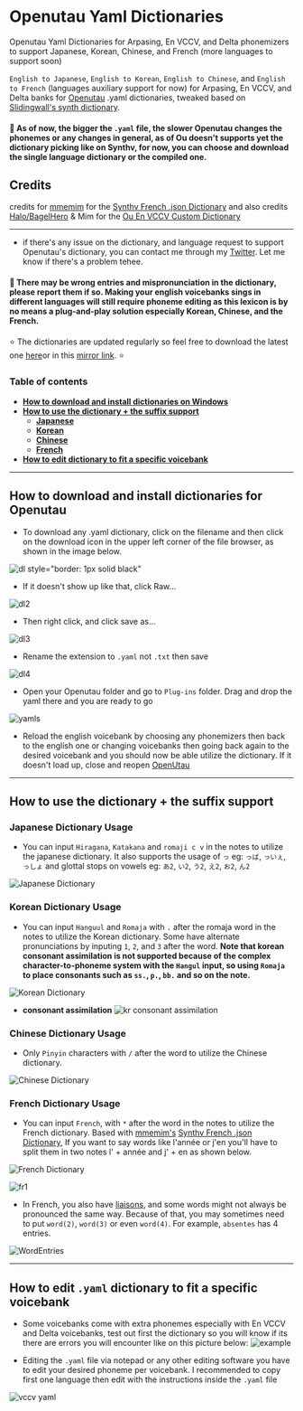 # Openutau Yaml Dictionaries
Openutau Yaml Dictionaries for Arpasing, En VCCV, and Delta phonemizers to support Japanese, Korean, Chinese, and French (more languages to support soon)
 
`English to Japanese`, `English to Korean`, `English to Chinese`, and `English to French` (languages auxiliary support for now) for Arpasing, En VCCV, and Delta banks for [Openutau](https://www.openutau.com/) .yaml dictionaries, tweaked based on [Slidingwall's synth dictionary](https://github.com/Slidingwall/synthv-dictionaries).

#### 📍 As of now, the bigger the `.yaml` file, the slower Openutau changes the phonemes or any changes in general, as of Ou doesn't supports yet the dictionary picking like on Synthv, for now, you can choose and download the single language dictionary or the compiled one.

## Credits
credits for [mmemim](https://github.com/mmemim) for the [Synthv French .json Dictionary](https://github.com/mmemim/OpenUTAU-French-Dictionary) and also credits [Halo/BagelHero](https://github.com/BagelHero) & Mim for the [Ou En VCCV Custom Dictionary](https://github.com/mmemim/OU-EN-VCCV-Custom-Dictionary)
 - - - -
- if there's any issue on the dictionary, and language request to support Openutau's dictionary, you can contact me through my [Twitter](https://twitter.com/cadlaxa). Let me know if there's a problem tehee.

#### 📍 There may be wrong entries and mispronunciation in the dictionary, please report them if so. Making your english voicebanks sings in different languages will still require phoneme editing as this lexicon is by no means a plug-and-play solution especially Korean, Chinese, and the French.

⭐ The dictionaries are updated regularly so feel free to download the latest one [here](https://github.com/Cadlaxa/Openutau-Yaml-Dictionaries.git)or in this [mirror link](https://mega.nz/folder/BjhATYZb#s3dYIDZxlBRG7TF0QBG6Xw). ⭐

### Table of contents
- **[How to download and install dictionaries on Windows](https://github.com/Cadlaxa/Openutau-Yaml-Dictionaries#how-to-download-and-install-dictionaries-for-openutau)**
- **[How to use the dictionary + the suffix support](https://github.com/Cadlaxa/Openutau-Yaml-Dictionaries#how-to-use-the-dictionary--the-suffix-support)**
    - **[Japanese](https://github.com/Cadlaxa/Openutau-Yaml-Dictionaries#japanese-dictionary-usage)**
    - **[Korean](https://github.com/Cadlaxa/Openutau-Yaml-Dictionaries#korean-dictionary-usage)**
    - **[Chinese](https://github.com/Cadlaxa/Openutau-Yaml-Dictionaries#chinese-dictionary-usage)**
    - **[French](https://github.com/Cadlaxa/Openutau-Yaml-Dictionaries#french-dictionary-usage)**
- **[How to edit dictionary to fit a specific voicebank](https://github.com/Cadlaxa/Openutau-Yaml-Dictionaries#how-to-edit-dictionary-to-fit-a-specific-voicebank)**

 - - - -
## How to download and install dictionaries for Openutau

- To download any .yaml dictionary, click on the filename and then click on the download icon in the upper left corner of the file browser, as shown in the image below.

![dl](https://user-images.githubusercontent.com/92255161/216503673-be812287-8c2f-42f8-82dd-a108b9eceb52.png) style="border: 1px solid black"

- If it doesn't show up like that, click Raw...


![dl2](https://user-images.githubusercontent.com/92255161/216503748-3cfe3a8e-33ff-4213-9cf5-7e741f78baa0.png)

- Then right click, and click save as...


![dl3](https://user-images.githubusercontent.com/92255161/216503826-ba5c7f96-dcbe-4022-91d1-99b5e4a140ef.png)

- Rename the extension to `.yaml` not `.txt` then save


![dl4](https://user-images.githubusercontent.com/92255161/216503933-00dbda4e-d280-4f4f-84e2-e9f08f753a16.png)

-  Open your Openutau folder and go to `Plug-ins` folder. Drag and drop the yaml there and you are ready to go

![yamls](https://user-images.githubusercontent.com/92255161/216483581-7249910a-e9f1-4af0-ae3f-ac197c1250e9.png)


- Reload the english voicebank by choosing any phonemizers then back to the english one or changing voicebanks then going back again to the desired voicebank and you should now be able utilize the dictionary. If it doesn't load up, close and reopen [OpenUtau](https://www.openutau.com/)
 - - - -
## How to use the dictionary + the suffix support

### Japanese Dictionary Usage
- You can input `Hiragana`, `Katakana` and `romaji c v` in the notes to utilize the japanese dictionary. It also supports the usage of `っ` eg: `っば`, `っいぇ`, `っしょ` and glottal stops on vowels eg: `あ2`, `い2`, `う2`, `え2`, `お2`, `ん2`

![Japanese Dictionary](https://user-images.githubusercontent.com/92255161/216487321-01cbc836-a4b1-4b4a-a368-29fa2eb18745.png)

### Korean Dictionary Usage
- You can input `Hanguul` and `Romaja` with `.` after the romaja word in the notes to utilize the Korean dictionary. Some have alternate pronunciations by inputing `1`, `2`, and `3` after the word. **Note that korean consonant assimilation is not supported because of the complex character-to-phoneme system with the `Hangul` input, so using `Romaja` to place consonants such as `ss.`, `p.`, `bb.` and so on the note.**

![Korean Dictionary](https://user-images.githubusercontent.com/92255161/216488297-f4c373c8-595f-4f10-9abf-31f09916cd62.png)

- **consonant assimilation**
![kr consonant assimilation](https://user-images.githubusercontent.com/92255161/216489533-014c19a7-f41f-4524-b5c7-92aed36601c2.png)

### Chinese Dictionary Usage
- Only `Pinyin` characters with `/` after the word to utilize the Chinese dictionary.
 
![Chinese Dictionary](https://user-images.githubusercontent.com/92255161/216489976-4335a8b9-6b5e-407b-9e53-ea738bb194b9.png)


### French Dictionary Usage
- You can input `French`, with `*` after the word in the notes to utilize the French dictionary. Based with [mmemim's](https://github.com/mmemim) [Synthv French .json Dictionary](https://github.com/mmemim/OpenUTAU-French-Dictionary), If you want to say words like l'année or j'en you'll have to split them in two notes l' + année and j' + en as shown below.

![French Dictionary](https://user-images.githubusercontent.com/92255161/216492460-20da6e8a-940c-44e4-b115-3b4bfb727788.png)

![fr1](https://user-images.githubusercontent.com/92255161/216493122-26d897c0-3c19-4b3e-aeba-236e294ae08f.png)


- In French, you also have [liaisons](https://en.wikipedia.org/wiki/Liaison_(French)), and some words might not always be pronounced the same way. Because of that, you may sometimes need to put `word(2)`, `word(3)` or even `word(4)`. For example, `absentes` has 4 entries.

![WordEntries](https://i.imgur.com/MsXgO0o.png)
 - - - -
## How to edit `.yaml` dictionary to fit a specific voicebank
- Some voicebanks come with extra phonemes especially with En VCCV and Delta voicebanks, test out first the dictionary so you will know if its there are errors you will encounter like on this picture below:
![example](https://user-images.githubusercontent.com/92255161/216491969-82eb325e-9077-423d-97c6-2ab73f5b1caa.png)

- Editing the `.yaml` file via notepad or any other editing software you have to edit your desired phoneme per voicebank. I recommended to copy first one language then edit with the instructions inside the `.yaml` file

![vccv yaml](https://user-images.githubusercontent.com/92255161/216492284-95afa267-ead7-4703-9722-a7a0dba1084f.png)
